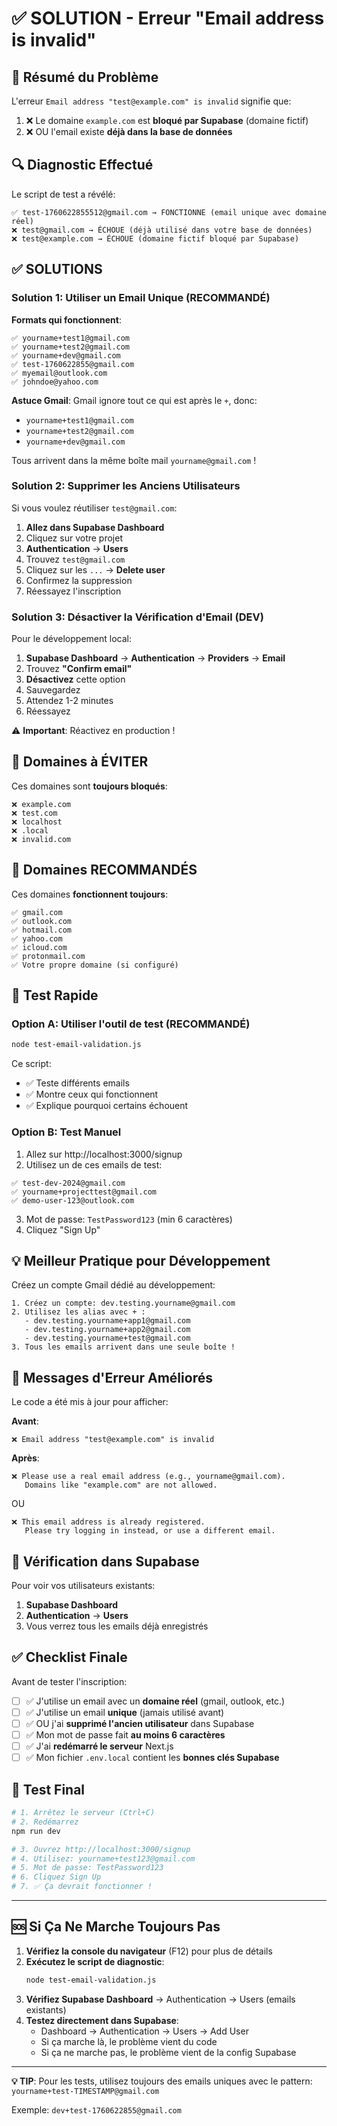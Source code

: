 # ✅ SOLUTION - Erreur "Email address is invalid"

## 🎯 Résumé du Problème

L'erreur `Email address "test@example.com" is invalid` signifie que:

1. ❌ Le domaine `example.com` est **bloqué par Supabase** (domaine fictif)
2. ❌ OU l'email existe **déjà dans la base de données**

## 🔍 Diagnostic Effectué

Le script de test a révélé:

```
✅ test-1760622855512@gmail.com → FONCTIONNE (email unique avec domaine réel)
❌ test@gmail.com → ÉCHOUE (déjà utilisé dans votre base de données)
❌ test@example.com → ÉCHOUE (domaine fictif bloqué par Supabase)
```

## ✅ SOLUTIONS

### Solution 1: Utiliser un Email Unique (RECOMMANDÉ)

**Formats qui fonctionnent**:

```
✅ yourname+test1@gmail.com
✅ yourname+test2@gmail.com  
✅ yourname+dev@gmail.com
✅ test-1760622855@gmail.com
✅ myemail@outlook.com
✅ johndoe@yahoo.com
```

**Astuce Gmail**: Gmail ignore tout ce qui est après le `+`, donc:
- `yourname+test1@gmail.com`
- `yourname+test2@gmail.com`
- `yourname+dev@gmail.com`

Tous arrivent dans la même boîte mail `yourname@gmail.com` !

### Solution 2: Supprimer les Anciens Utilisateurs

Si vous voulez réutiliser `test@gmail.com`:

1. **Allez dans Supabase Dashboard**
2. Cliquez sur votre projet
3. **Authentication** → **Users**
4. Trouvez `test@gmail.com`
5. Cliquez sur les `...` → **Delete user**
6. Confirmez la suppression
7. Réessayez l'inscription

### Solution 3: Désactiver la Vérification d'Email (DEV)

Pour le développement local:

1. **Supabase Dashboard** → **Authentication** → **Providers** → **Email**
2. Trouvez **"Confirm email"**
3. **Désactivez** cette option
4. Sauvegardez
5. Attendez 1-2 minutes
6. Réessayez

⚠️ **Important**: Réactivez en production !

## 📝 Domaines à ÉVITER

Ces domaines sont **toujours bloqués**:

```
❌ example.com
❌ test.com
❌ localhost
❌ .local
❌ invalid.com
```

## 📝 Domaines RECOMMANDÉS

Ces domaines **fonctionnent toujours**:

```
✅ gmail.com
✅ outlook.com
✅ hotmail.com
✅ yahoo.com
✅ icloud.com
✅ protonmail.com
✅ Votre propre domaine (si configuré)
```

## 🚀 Test Rapide

### Option A: Utiliser l'outil de test (RECOMMANDÉ)

```bash
node test-email-validation.js
```

Ce script:
- ✅ Teste différents emails
- ✅ Montre ceux qui fonctionnent
- ✅ Explique pourquoi certains échouent

### Option B: Test Manuel

1. Allez sur http://localhost:3000/signup
2. Utilisez un de ces emails de test:

```
✅ test-dev-2024@gmail.com
✅ yourname+projecttest@gmail.com
✅ demo-user-123@outlook.com
```

3. Mot de passe: `TestPassword123` (min 6 caractères)
4. Cliquez "Sign Up"

## 💡 Meilleur Pratique pour Développement

Créez un compte Gmail dédié au développement:

```
1. Créez un compte: dev.testing.yourname@gmail.com
2. Utilisez les alias avec + :
   - dev.testing.yourname+app1@gmail.com
   - dev.testing.yourname+app2@gmail.com
   - dev.testing.yourname+test@gmail.com
3. Tous les emails arrivent dans une seule boîte !
```

## 🔧 Messages d'Erreur Améliorés

Le code a été mis à jour pour afficher:

**Avant**:
```
❌ Email address "test@example.com" is invalid
```

**Après**:
```
❌ Please use a real email address (e.g., yourname@gmail.com). 
   Domains like "example.com" are not allowed.
```

OU

```
❌ This email address is already registered. 
   Please try logging in instead, or use a different email.
```

## 📱 Vérification dans Supabase

Pour voir vos utilisateurs existants:

1. **Supabase Dashboard**
2. **Authentication** → **Users**
3. Vous verrez tous les emails déjà enregistrés

## ✅ Checklist Finale

Avant de tester l'inscription:

- [ ] ✅ J'utilise un email avec un **domaine réel** (gmail, outlook, etc.)
- [ ] ✅ J'utilise un email **unique** (jamais utilisé avant)
- [ ] ✅ OU j'ai **supprimé l'ancien utilisateur** dans Supabase
- [ ] ✅ Mon mot de passe fait **au moins 6 caractères**
- [ ] ✅ J'ai **redémarré le serveur** Next.js
- [ ] ✅ Mon fichier `.env.local` contient les **bonnes clés Supabase**

## 🎉 Test Final

```bash
# 1. Arrêtez le serveur (Ctrl+C)
# 2. Redémarrez
npm run dev

# 3. Ouvrez http://localhost:3000/signup
# 4. Utilisez: yourname+test123@gmail.com
# 5. Mot de passe: TestPassword123
# 6. Cliquez Sign Up
# 7. ✅ Ça devrait fonctionner !
```

---

## 🆘 Si Ça Ne Marche Toujours Pas

1. **Vérifiez la console du navigateur** (F12) pour plus de détails
2. **Exécutez le script de diagnostic**:
   ```bash
   node test-email-validation.js
   ```
3. **Vérifiez Supabase Dashboard** → Authentication → Users (emails existants)
4. **Testez directement dans Supabase**:
   - Dashboard → Authentication → Users → Add User
   - Si ça marche là, le problème vient du code
   - Si ça ne marche pas, le problème vient de la config Supabase

---

**💡 TIP**: Pour les tests, utilisez toujours des emails uniques avec le pattern:
`yourname+test-TIMESTAMP@gmail.com`

Exemple: `dev+test-1760622855@gmail.com`
